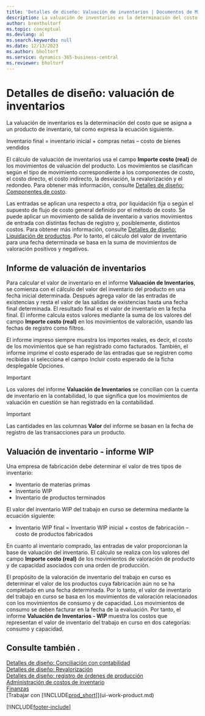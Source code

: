 ```yaml
---
title: 'Detalles de diseño: Valuación de inventarios | Documentos de Microsoft'
description: La valuación de inventarios es la determinación del costo de un artículo de inventario.
author: brentholtorf
ms.topic: conceptual
ms.devlang: al
ms.search.keywords: null
ms.date: 12/13/2023
ms.author: bholtorf
ms.service: dynamics-365-business-central
ms.reviewer: bholtorf
---
```

# <a name="design-details-inventory-valuation"></a>Detalles de diseño: valuación de inventarios
La valuación de inventarios es la determinación del costo que se asigna a un producto de inventario, tal como expresa la ecuación siguiente.  

Inventario final = inventario inicial + compras netas – costo de bienes vendidos  

El cálculo de valuación de inventarios usa el campo **Importe costo (real)** de los movimientos de valuación del producto. Los movimientos se clasifican según el tipo de movimiento correspondiente a los componentes de costo, el costo directo, el costo indirecto, la desviación, la revalorización y el redondeo. Para obtener más información, consulte [Detalles de diseño: Componentes de costo](design-details-cost-components.md).  

Las entradas se aplican una respecto a otra, por liquidación fija o según el supuesto de flujo de costo general definido por el método de costo. Se puede aplicar un movimiento de salida de inventario a varios movimientos de entrada con distintas fechas de registro y, posiblemente, distintos costos. Para obtener más información, consulte [Detalles de diseño: Liquidación de productos](design-details-item-application.md). Por lo tanto, el cálculo del valor de inventario para una fecha determinada se basa en la suma de movimientos de valoración positivos y negativos.  

## <a name="inventory-valuation-report"></a>Informe de valuación de inventarios
Para calcular el valor de inventario en el informe **Valuación de Inventarios**, se comienza con el cálculo del valor del inventario del producto en una fecha inicial determinada. Después agrega valor de las entradas de existencias y resta el valor de las salidas de existencias hasta una fecha final determinada. El resultado final es el valor de inventario en la fecha final. El informe calcula estos valores mediante la suma de los valores del campo **Importe costo (real)** en los movimientos de valoración, usando las fechas de registro como filtros.  

El informe impreso siempre muestra los importes reales, es decir, el costo de los movimientos que se han registrado como facturados. También, el informe imprime el costo esperado de las entradas que se registren como recibidas si selecciona el campo Incluir costo esperado de la ficha desplegable Opciones.  

> [!IMPORTANT]  
>  Los valores del informe **Valuación de Inventarios** se concilian con la cuenta de inventario en la contabilidad, lo que significa que los movimientos de valuación en cuestión se han registrado en la contabilidad.  

> [!IMPORTANT]  
>  Las cantidades en las columnas **Valor** del informe se basan en la fecha de registro de las transacciones para un producto.  

## <a name="inventory-valuation---wip-report"></a>Valuación de inventario - informe WIP
Una empresa de fabricación debe determinar el valor de tres tipos de inventario:  

* Inventario de materias primas  
* Inventario WIP  
* Inventario de productos terminados  

El valor del inventario WIP del trabajo en curso se determina mediante la ecuación siguiente:  

* Inventario WIP final = Inventario WIP inicial + costos de fabricación – costo de productos fabricados  

En cuanto al inventario comprado, las entradas de valor proporcionan la base de valuación del inventario. El cálculo se realiza con los valores del campo **Importe costo (real)** de los movimientos de valoración de producto y de capacidad asociados con una orden de producción.  

El propósito de la valoración de inventario del trabajo en curso es determinar el valor de los productos cuya fabricación aún no se ha completado en una fecha determinada. Por lo tanto, el valor de inventario del trabajo en curso se basa en los movimientos de valoración relacionados con los movimientos de consumo y de capacidad. Los movimientos de consumo se deben facturar en la fecha de la evaluación. Por tanto, el informe **Valuación de Inventarios - WIP** muestra los costos que representan el valor de inventario del trabajo en curso en dos categorías: consumo y capacidad.  

## <a name="see-also"></a>Consulte también .
[Detalles de diseño: Conciliación con contabilidad](design-details-reconciliation-with-the-general-ledger.md)   
[Detalles de diseño: Revalorización](design-details-revaluation.md)   
[Detalles de diseño: registro de órdenes de producción](design-details-production-order-posting.md)  
[Administración de costos de inventario](finance-manage-inventory-costs.md)    
[Finanzas](finance.md)  
[Trabajar con [!INCLUDE[prod_short](includes/prod_short.md)]](ui-work-product.md)  


[!INCLUDE[footer-include](includes/footer-banner.md)]
